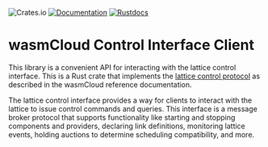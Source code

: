 ![Crates.io](https://img.shields.io/crates/v/wasmcloud-control-interface)
[![Documentation](https://img.shields.io/badge/Docs-Documentation-blue)](https://wasmcloud.com)
[![Rustdocs](https://docs.rs/wasmcloud-control-interface/badge.svg)](https://docs.rs/wasmcloud-control-interface)

# wasmCloud Control Interface Client

This library is a convenient API for interacting with the lattice control interface. This is a Rust crate that implements the [lattice control protocol](https://wasmcloud.com/reference/lattice-protocols/control-interface/) as described in the wasmCloud reference documentation.

The lattice control interface provides a way for clients to interact with the lattice to issue control commands and queries. This interface is a message broker protocol that supports functionality like starting and stopping components and providers, declaring link definitions, monitoring lattice events, holding auctions to determine scheduling compatibility, and more.

